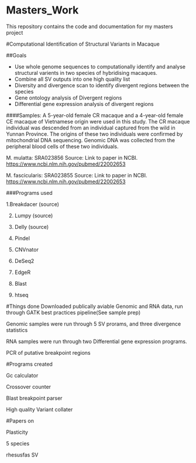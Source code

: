 # Masters_Work

This repository contains the code and documentation for my masters project

#Computational Identification of Structural Variants in Macaque

##Goals 
  * Use whole genome sequences to computationally identify and analyse structural varients in two species of hybridising macaques.
  * Combine all SV outputs into one high quality list 
  * Diversity and divergence scan to identify divergent regions between the species
  * Gene ontology analysis of Divergent regions
  * Differential gene expression analysis of divergent regions 

####Samples:
A 5-year-old female CR macaque and a 4-year-old female CE macaque of Vietnamese origin were used in this study. The CR macaque individual was descended from an individual captured from the wild in Yunnan Province. The origins of these two individuals were confirmed by mitochondrial DNA sequencing. Genomic DNA was collected from the peripheral blood cells of these two individuals.

M. mulatta: SRA023856
Source: Link to paper in NCBI. https://www.ncbi.nlm.nih.gov/pubmed/22002653

M. fascicularis: SRA023855
Source: Link to paper in NCBI. https://www.ncbi.nlm.nih.gov/pubmed/22002653


###Programs used 


1.Breakdacer (source)

2. Lumpy (source)

3. Delly (source)

4. Pindel

5. CNVnator

6. DeSeq2

7. EdgeR

8. Blast

9. htseq 

#Things done
Downloaded publically aviable Genomic and RNA data, run through GATK best practices pipeline(See sample prep) 

Genomic samples were run through 5 SV prorams, and three divergence statistics 

RNA samples were run through two Differential gene expression programs.

PCR of putative breakpoint regions

#Programs created 

Gc calculator

Crossover counter

Blast breakpoint parser 

High quality Variant collater 

#Papers on

Plasticity 

5 species 

rhesusfas SV
